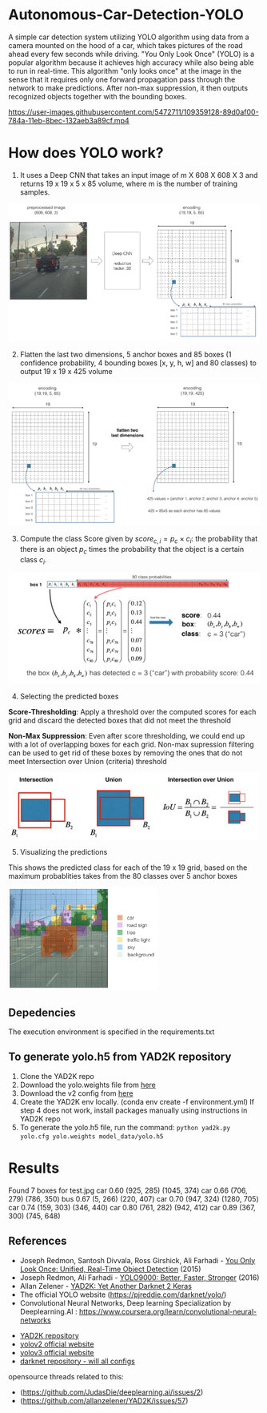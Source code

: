 # Autonomous-Car-Detection-YOLO
A simple car detection system utilizing YOLO algorithm using data from a camera mounted on the hood of a car, which takes pictures of the road ahead every few seconds while driving. 
"You Only Look Once" (YOLO) is a popular algorithm because it achieves high accuracy while also being able to run in real-time. This algorithm "only looks once" at the image in the sense that it requires only one forward propagation pass through the network to make predictions. After non-max suppression, it then outputs recognized objects together with the bounding boxes.


https://user-images.githubusercontent.com/5472711/109359128-89d0af00-784a-11eb-8bec-132aeb3a89cf.mp4



# How does YOLO work? 

1. It uses a Deep CNN that takes an input image of m X 608 X 608 X 3 and returns 19 x 19 x 5 x 85 volume, where m is the number of training samples.

<img src="nb_images/architecture.png" style="width:700px;height:400;">

2. Flatten the last two dimensions, 5 anchor boxes and 85 boxes (1 confidence probability, 4 bounding boxes [x, y, h, w] and 80 classes) to output 19 x 19 x 425 volume

<img src="nb_images/flatten.png" style="width:700px;height:400;">

3. Compute the class Score given by 
$score_{c,i} = p_{c} \times c_{i}$: the probability that there is an object $p_{c}$ times the probability that the object is a certain class $c_{i}$.

<img src="nb_images/probability_extraction.png" style="width:700px;height:400;">

4. Selecting the predicted boxes

**Score-Thresholding**: 
Apply a threshold over the computed scores for each grid and discard the detected boxes that did not meet the threshold

**Non-Max Suppression**:
Even after score thresholding, we could end up with a lot of overlapping boxes for each grid. Non-max supression filtering can be used to get rid of  these boxes by removing the ones that do not meet Intersection over Union (criteria) threshold

<img src="nb_images/iou.png" style="width:500px;height:400;">

5. Visualizing the predictions

This shows the predicted class for each of the 19 x 19 grid, based on the maximum probablities takes from the 80 classes over 5 anchor boxes

<img src="nb_images/proba_map.png" style="width:300px;height:300;">

## Depedencies

The execution environment is specified in the requirements.txt

## To generate yolo.h5 from YAD2K repository

1. Clone the YAD2K repo
2. Download the yolo.weights file from [here]( http://pjreddie.com/media/files/yolo.weights)
3. Download the v2 config from [here]( https://github.com/pjreddie/darknet/blob/master/cfg/yolov2.cfg)
4. Create the YAD2K env locally. (conda env create -f environment.yml) 
If step 4 does not work, install packages manually using instructions in YAD2K repo
5. To generate the yolo.h5 file, run the command: `python yad2k.py yolo.cfg yolo.weights model_data/yolo.h5`

# Results

Found 7 boxes for test.jpg
car 0.60 (925, 285) (1045, 374)
car 0.66 (706, 279) (786, 350)
bus 0.67 (5, 266) (220, 407)
car 0.70 (947, 324) (1280, 705)
car 0.74 (159, 303) (346, 440)
car 0.80 (761, 282) (942, 412)
car 0.89 (367, 300) (745, 648)

## References 

- Joseph Redmon, Santosh Divvala, Ross Girshick, Ali Farhadi - [You Only Look Once: Unified, Real-Time Object Detection](https://arxiv.org/abs/1506.02640) (2015)
- Joseph Redmon, Ali Farhadi - [YOLO9000: Better, Faster, Stronger](https://arxiv.org/abs/1612.08242) (2016)
- Allan Zelener - [YAD2K: Yet Another Darknet 2 Keras](https://github.com/allanzelener/YAD2K)
- The official YOLO website (https://pjreddie.com/darknet/yolo/) 
- Convolutional Neural Networks, Deep learning Specialization by Deeplearning.AI : https://www.coursera.org/learn/convolutional-neural-networks
* [YAD2K repository](https://github.com/allanzelener/YAD2K)
* [yolov2 official website](https://pjreddie.com/darknet/yolov2/)
* [yolov3 official website](https://pjreddie.com/darknet/yolo/)
* [darknet repository - will all configs]( https://github.com/pjreddie/darknet/tree/master/cfg)

opensource threads related to this:
* (https://github.com/JudasDie/deeplearning.ai/issues/2)
* (https://github.com/allanzelener/YAD2K/issues/57) 
